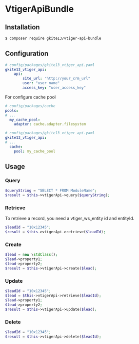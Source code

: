 # VtigerApiBundle

## Installation


``` bash
$ composer require gkite13/vtiger-api-bundle
```

## Configuration


``` yaml
# config/packages/gkite13_vtiger_api.yaml
gkite13_vtiger_api:
    api:
        site_url: "http://your_crm_url"
        user: "user_name"
        access_key: "user_access_key"
```

For configure cache pool

```yaml
# config/packages/cache
pools:
# ...
  my_cache_pool:
    adapter: cache.adapter.filesystem
```
```yaml
# config/packages/gkite13_vtiger_api.yaml
gkite13_vtiger_api:
# ...
  cache:
    pool: my_cache_pool
```

## Usage

### Query

``` php
$queryString = "SELECT * FROM ModuleName";
$result = $this->vtigerApi->query($queryString);
```

### Retrieve

To retrieve a record, you need a vtiger_ws_entity id and entityId. 
``` php
$leadId = "10x12345";
$result = $this->vtigerApi->retrieve($leadId);
```

### Create

``` php
$lead = new \stdClass();
$lead->property1;
$lead->property2;
$result = $this->vtigerApi->create($lead);
```

### Update

``` php
$leadId = "10x12345";
$lead = $this->vtigerApi->retrieve($leadId);
$lead->property1;
$lead->property2;
$result = $this->vtigerApi->update($lead);
```

### Delete

``` php
$leadId = "10x12345";
$result = $this->vtigerApi->delete($leadId);
```
